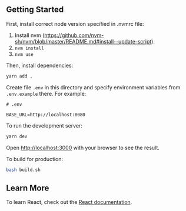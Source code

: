 ## Getting Started

First, install correct node version specified in .nvmrc file:
1) Install nvm (https://github.com/nvm-sh/nvm/blob/master/README.md#install--update-script).
2) `nvm install`
3) `nvm use`

Then, install dependencies:
```bash
yarn add .
```

Create file `.env` in this directory and specify environment variables from
`.env.example` there. For example:
```
# .env

BASE_URL=http://localhost:8080
```

To run the development server:

```bash
yarn dev
```

Open [http://localhost:3000](http://localhost:3000) with your browser to see the
result.

To build for production:
```bash
bash build.sh
```

## Learn More

To learn React, check out the [React documentation](https://reactjs.org/).

